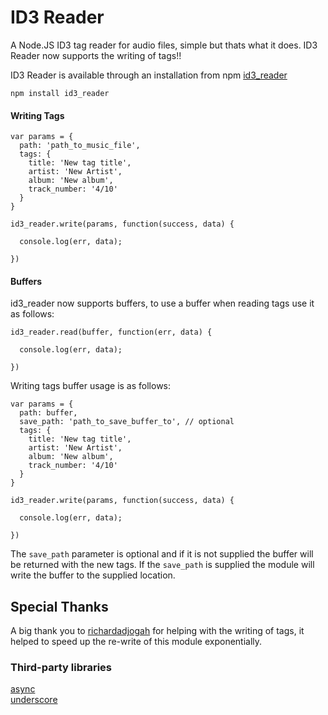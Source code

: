 # ID3 Reader

A Node.JS ID3 tag reader for audio files, simple but thats what it does.
ID3 Reader now supports the writing of tags!!

ID3 Reader is available through an installation from npm
[id3_reader](https://npmjs.org/package/id3_reader)

```
npm install id3_reader
```

#### Writing Tags
```
var params = {
  path: 'path_to_music_file',
  tags: {
    title: 'New tag title',
    artist: 'New Artist',
    album: 'New album',
    track_number: '4/10'
  }
}

id3_reader.write(params, function(success, data) {
  
  console.log(err, data);

})
```
#### Buffers
id3_reader now supports buffers, to use a buffer when reading tags use it as follows:
```
id3_reader.read(buffer, function(err, data) {
  
  console.log(err, data);

})
```
Writing tags buffer usage is as follows:
```
var params = {
  path: buffer,
  save_path: 'path_to_save_buffer_to', // optional
  tags: {
    title: 'New tag title',
    artist: 'New Artist',
    album: 'New album',
    track_number: '4/10'
  }
}

id3_reader.write(params, function(success, data) {
  
  console.log(err, data);

})
```
The `save_path` parameter is optional and if it is not supplied the buffer will be returned with the new tags. If the `save_path` is supplied the module will write the buffer to the supplied location.

## Special Thanks
A big thank you to [richardadjogah](https://github.com/richardadjogah) for helping with the writing of tags, it helped to speed up the re-write of this module exponentially.

### Third-party libraries
[async](http://github.com/caolan/async.git)  
[underscore](http://underscorejs.org)